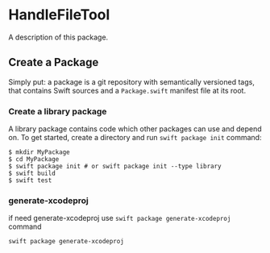 # HandleFileTool

A description of this package.

## Create a Package

Simply put: a package is a git repository with semantically versioned tags,
that contains Swift sources and a `Package.swift` manifest file at its root.

### Create a library package

A library package contains code which other packages can use and depend on. To
get started, create a directory and run `swift package init` command:

    $ mkdir MyPackage
    $ cd MyPackage
    $ swift package init # or swift package init --type library
    $ swift build
    $ swift test


### generate-xcodeproj

if need generate-xcodeproj use  `swift package generate-xcodeproj` command

    swift package generate-xcodeproj
